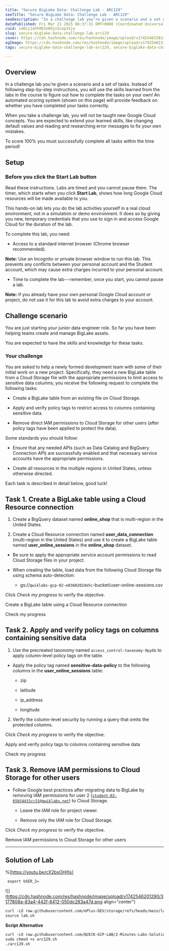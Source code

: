 ```yaml
---
title: "Secure BigLake Data: Challenge Lab - ARC129"
seoTitle: "Secure BigLake Data: Challenge Lab - ARC129"
seoDescription: "In a challenge lab you’re given a scenario and a set of tasks. Instead of following step-by-step instructions, you will use the skills learned from the labs"
datePublished: Fri Mar 21 2025 08:37:31 GMT+0000 (Coordinated Universal Time)
cuid: cm8ij1ohh001n09jv5cop15ju
slug: secure-biglake-data-challenge-lab-arc129
cover: https://cdn.hashnode.com/res/hashnode/image/upload/v1742546158148/32d67e5f-9f45-47a5-a59a-da6de8c2c144.png
ogImage: https://cdn.hashnode.com/res/hashnode/image/upload/v1742546233812/9e89e6f0-cd9e-453c-92fb-807a2268fcb9.png
tags: secure-biglake-data-challenge-lab-arc129, secure-biglake-data-challenge-lab, arc129

---
```


## **Overview**

In a challenge lab you’re given a scenario and a set of tasks. Instead of following step-by-step instructions, you will use the skills learned from the labs in the course to figure out how to complete the tasks on your own! An automated scoring system (shown on this page) will provide feedback on whether you have completed your tasks correctly.

When you take a challenge lab, you will not be taught new Google Cloud concepts. You are expected to extend your learned skills, like changing default values and reading and researching error messages to fix your own mistakes.

To score 100% you must successfully complete all tasks within the time period!

## **Setup**

### Before you click the Start Lab button

Read these instructions. Labs are timed and you cannot pause them. The timer, which starts when you click **Start Lab**, shows how long Google Cloud resources will be made available to you.

This hands-on lab lets you do the lab activities yourself in a real cloud environment, not in a simulation or demo environment. It does so by giving you new, temporary credentials that you use to sign in and access Google Cloud for the duration of the lab.

To complete this lab, you need:

* Access to a standard internet browser (Chrome browser recommended).
    

**Note:** Use an Incognito or private browser window to run this lab. This prevents any conflicts between your personal account and the Student account, which may cause extra charges incurred to your personal account.

* Time to complete the lab---remember, once you start, you cannot pause a lab.
    

**Note:** If you already have your own personal Google Cloud account or project, do not use it for this lab to avoid extra charges to your account.

## **Challenge scenario**

You are just starting your junior data engineer role. So far you have been helping teams create and manage BigLake assets.

You are expected to have the skills and knowledge for these tasks.

### Your challenge

You are asked to help a newly formed development team with some of their initial work on a new project. Specifically, they need a new BigLake table from a Cloud Storage file with the appropriate permissions to limit access to sensitive data columns; you receive the following request to complete the following tasks:

* Create a BigLake table from an existing file on Cloud Storage.
    
* Apply and verify policy tags to restrict access to columns containing sensitive data.
    
* Remove direct IAM permissions to Cloud Storage for other users (after policy tags have been applied to protect the data).
    

Some standards you should follow:

* Ensure that any needed APIs (such as Data Catalog and BigQuery Connection API) are successfully enabled and that necessary service accounts have the appropriate permissions.
    
* Create all resources in the multiple regions in United States, unless otherwise directed.
    

Each task is described in detail below, good luck!

## **Task 1. Create a BigLake table using a Cloud Resource connection**

1. Create a BigQuery dataset named **online\_shop** that is multi-region in the United States.
    
2. Create a Cloud Resource connection named **user\_data\_connection** (multi-region in the United States) and use it to create a BigLake table named **user\_online\_sessions** in the **online\_shop** dataset.
    

* Be sure to apply the appropriate service account permissions to read Cloud Storage files in your project.
    
* When creating the table, load data from the following Cloud Storage file using schema auto-detection:
    
    * gs://`qwiklabs-gcp-02-e0360202de5c`\-bucket/user-online-sessions.csv
        

Click *Check my progress* to verify the objective.

Create a BigLake table using a Cloud Resource connection

Check my progress

## **Task 2. Apply and verify policy tags on columns containing sensitive data**

1. Use the precreated taxonomy named `access_control-taxonomy-9py6b` to apply column-level policy tags on the table.
    

* Apply the policy tag named **sensitive-data-policy** to the following columns in the **user\_online\_sessions** table:
    
    * zip
        
    * latitude
        
    * ip\_address
        
    * longitude
        

2. Verify the column-level security by running a query that omits the protected columns.
    

Click *Check my progress* to verify the objective.

Apply and verify policy tags to columns containing sensitive data

Check my progress

## **Task 3. Remove IAM permissions to Cloud Storage for other users**

* Follow Google best practices after migrating data to BigLake by removing IAM permissions for user 2 ([`student-02-65b54431cc51@qwiklabs.net`](mailto:student-02-65b54431cc51@qwiklabs.net)) to Cloud Storage.
    
    * Leave the IAM role for project viewer.
        
    * Remove only the IAM role for Cloud Storage.
        

Click *Check my progress* to verify the objective.

Remove IAM permissions to Cloud Storage for other users

---

## Solution of Lab

%[https://youtu.be/cX2bsOHifis] 

```apache
 export USER_2=
```

![](https://cdn.hashnode.com/res/hashnode/image/upload/v1742546201290/3177808a-83a4-442f-8412-050dc283a47d.png align="center")

```apache
curl -LO raw.githubusercontent.com/ePlus-DEV/storage/refs/heads/main/labs/ARC129/lab.sh
source lab.sh
```

**Script Alternative**

```apache
curl -LO raw.githubusercontent.com/QUICK-GCP-LAB/2-Minutes-Labs-Solutions/refs/heads/main/Secure%20BigLake%20Data%20Challenge%20Lab/arc129.sh
sudo chmod +x arc129.sh
./arc129.sh
```